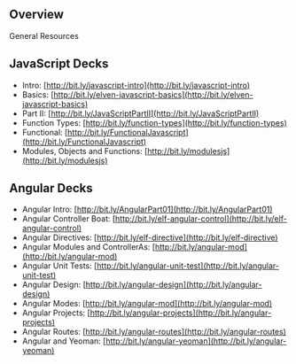 ## Overview

General Resources

## JavaScript Decks

- Intro: [http://bit.ly/javascript-intro](http://bit.ly/javascript-intro)
- Basics: [http://bit.ly/elven-javascript-basics](http://bit.ly/elven-javascript-basics)
- Part II: [http://bit.ly/JavaScriptPartII](http://bit.ly/JavaScriptPartII)
- Function Types: [http://bit.ly/function-types](http://bit.ly/function-types)
- Functional: [http://bit.ly/FunctionalJavascript](http://bit.ly/FunctionalJavascript)
- Modules, Objects and Functions: [http://bit.ly/modulesjs](http://bit.ly/modulesjs)

## Angular Decks

*   Angular Intro: [http://bit.ly/AngularPart01](http://bit.ly/AngularPart01)
*   Angular Controller Boat: [http://bit.ly/elf-angular-control](http://bit.ly/elf-angular-control)
*   Angular Directives: [http://bit.ly/elf-directive](http://bit.ly/elf-directive)
*   Angular Modules and ControllerAs: [http://bit.ly/angular-mod](http://bit.ly/angular-mod)
*   Angular Unit Tests: [http://bit.ly/angular-unit-test](http://bit.ly/angular-unit-test)
*   Angular Design: [http://bit.ly/angular-design](http://bit.ly/angular-design)
*   Angular Modes: [http://bit.ly/angular-mod](http://bit.ly/angular-mod)
*   Angular Projects: [http://bit.ly/angular-projects](http://bit.ly/angular-projects)
*   Angular Routes: [http://bit.ly/angular-routes](http://bit.ly/angular-routes)
*   Angular and Yeoman: [http://bit.ly/angular-yeoman](http://bit.ly/angular-yeoman)
